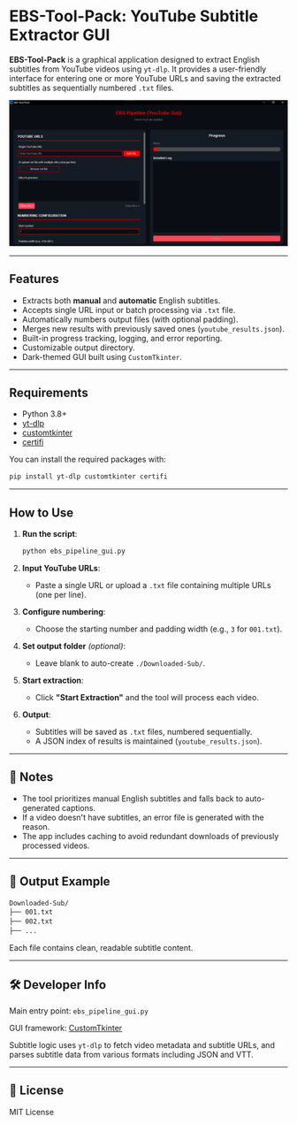 
# EBS-Tool-Pack: YouTube Subtitle Extractor GUI

**EBS-Tool-Pack** is a graphical application designed to extract English subtitles from YouTube videos using `yt-dlp`. It provides a user-friendly interface for entering one or more YouTube URLs and saving the extracted subtitles as sequentially numbered `.txt` files.

<img src="screenshots/main screen.png" width="800" alt="Main screen" />

---

##  Features

- Extracts both **manual** and **automatic** English subtitles.
- Accepts single URL input or batch processing via `.txt` file.
- Automatically numbers output files (with optional padding).
- Merges new results with previously saved ones (`youtube_results.json`).
- Built-in progress tracking, logging, and error reporting.
- Customizable output directory.
- Dark-themed GUI built using `CustomTkinter`.

---

##  Requirements

- Python 3.8+
- [yt-dlp](https://github.com/yt-dlp/yt-dlp)
- [customtkinter](https://github.com/TomSchimansky/CustomTkinter)
- [certifi](https://pypi.org/project/certifi/)

You can install the required packages with:

```bash
pip install yt-dlp customtkinter certifi
````

---

##  How to Use

1. **Run the script**:

   ```bash
   python ebs_pipeline_gui.py
   ```

2. **Input YouTube URLs**:

   * Paste a single URL or upload a `.txt` file containing multiple URLs (one per line).

3. **Configure numbering**:

   * Choose the starting number and padding width (e.g., `3` for `001.txt`).

4. **Set output folder** *(optional)*:

   * Leave blank to auto-create `./Downloaded-Sub/`.

5. **Start extraction**:

   * Click **"Start Extraction"** and the tool will process each video.

6. **Output**:

   * Subtitles will be saved as `.txt` files, numbered sequentially.
   * A JSON index of results is maintained (`youtube_results.json`).

---

## 📝 Notes

* The tool prioritizes manual English subtitles and falls back to auto-generated captions.
* If a video doesn't have subtitles, an error file is generated with the reason.
* The app includes caching to avoid redundant downloads of previously processed videos.

---

## 📂 Output Example

```bash
Downloaded-Sub/
├── 001.txt
├── 002.txt
├── ...
```

Each file contains clean, readable subtitle content.

---

## 🛠 Developer Info

Main entry point: `ebs_pipeline_gui.py`

GUI framework: [CustomTkinter](https://github.com/TomSchimansky/CustomTkinter)

Subtitle logic uses `yt-dlp` to fetch video metadata and subtitle URLs, and parses subtitle data from various formats including JSON and VTT.


---

## 📄 License

MIT License


